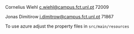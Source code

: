 Cornelius Wiehl c.wiehl@campus.fct.unl.pt 72009

Jonas Dimitirow j.dimitrow@campus.fct.unl.pt 71867

To use azure adjust the property files in `src/main/resources`

